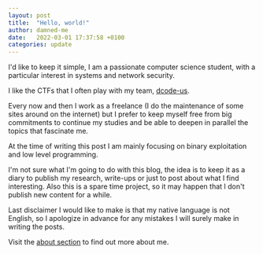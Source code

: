 ```yaml
---
layout: post
title:  "Hello, world!"
author: damned-me
date:   2022-03-01 17:37:58 +0100
categories: update 
---
```


I'd like to keep it simple,
I am a passionate computer science student, with a particular interest in systems and network security.

I like the CTFs that I often play with my team, [dcode-us][ctf-team-link].

Every now and then I work as a freelance (I do the maintenance of some sites around on the internet) but I prefer to keep myself free from big commitments to continue my studies and be able to deepen in parallel the topics that fascinate me.

At the time of writing this post I am mainly focusing on binary exploitation and low level programming.

I'm not sure what I'm going to do with this blog, the idea is to keep it as a diary to publish my research, write-ups or just to post about what I find interesting. Also this is a spare time project, so it may happen that I don't publish new content for a while.

Last disclaimer I would like to make is that my native language is not English, so I apologize in advance for any mistakes I will surely make in writing the posts.

Visit the [about section][about-link] to find out more about me.

[ctf-team-link]: https://ctftime.org/team/138692
[about-link]: https://damned.me/about
